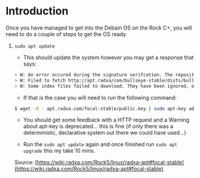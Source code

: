 # Introduction

Once you have managed to get into the Debain OS on the Rock C+, you will need to do a couple of steps to get the OS ready.

1. `sudo apt update`
    - This should update the system however you may get a response that says:
    ```sh
    > W: An error occured during the signature verifcation. The repository is not updated and the previous index files will be used. GPG error: http://apt.radxa/com/bullseye-stable bullseye InRelease: The following signatures could not be verified because the public key is not available: NO_PUBKEY 9B98116C9AA302C7
    > W: Filed to fetch http://apt.radxa/com/bullseye-stable/dists/bullseye/InRelease The following signatures could not be verified because the public key is not available: NO_PUBKEY 9B98116C9AA302C7
    > W: Some index files failed to download. They have been ignored, or old ones used instead.
    ```
    -  If that is the case you will need to run the following command:
    ```sh
    $ wget -O - apt.radxa.com/focal-stable/public.key | sudo apt-key add
    ```

    - You should get some feedback with a HTTP request and a Warning about apt-key is deprecated... this is fine (if only there was a deterministic, declarative system out there we could have used...)

    - Run the `sudo apt update` again and once finished run `sudo apt upgrade` this my take 10 mins.

    Source: [https://wiki.radxa.com/Rock5/linux/radxa-apt#focal-stable](https://wiki.radxa.com/Rock5/linux/radxa-apt#focal-stable)

